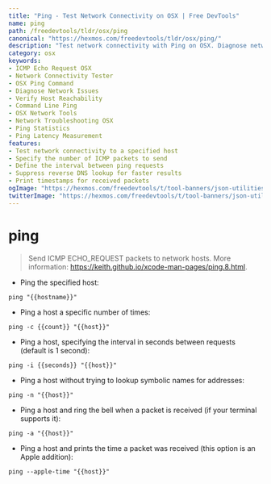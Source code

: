 ```yaml
---
title: "Ping - Test Network Connectivity on OSX | Free DevTools"
name: ping
path: /freedevtools/tldr/osx/ping
canonical: "https://hexmos.com/freedevtools/tldr/osx/ping/"
description: "Test network connectivity with Ping on OSX. Diagnose network issues and verify host reachability using ICMP packets. Free online tool, no registration required."
category: osx
keywords:
- ICMP Echo Request OSX
- Network Connectivity Tester
- OSX Ping Command
- Diagnose Network Issues
- Verify Host Reachability
- Command Line Ping
- OSX Network Tools
- Network Troubleshooting OSX
- Ping Statistics
- Ping Latency Measurement
features:
- Test network connectivity to a specified host
- Specify the number of ICMP packets to send
- Define the interval between ping requests
- Suppress reverse DNS lookup for faster results
- Print timestamps for received packets
ogImage: "https://hexmos.com/freedevtools/t/tool-banners/json-utilities-banner.png"
twitterImage: "https://hexmos.com/freedevtools/t/tool-banners/json-utilities-banner.png"
---
```


# ping

> Send ICMP ECHO_REQUEST packets to network hosts.
> More information: <https://keith.github.io/xcode-man-pages/ping.8.html>.

- Ping the specified host:

`ping "{{hostname}}"`

- Ping a host a specific number of times:

`ping -c {{count}} "{{host}}"`

- Ping a host, specifying the interval in seconds between requests (default is 1 second):

`ping -i {{seconds}} "{{host}}"`

- Ping a host without trying to lookup symbolic names for addresses:

`ping -n "{{host}}"`

- Ping a host and ring the bell when a packet is received (if your terminal supports it):

`ping -a "{{host}}"`

- Ping a host and prints the time a packet was received (this option is an Apple addition):

`ping --apple-time "{{host}}"`
